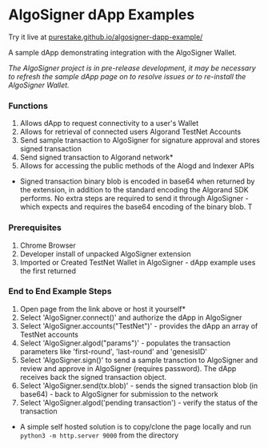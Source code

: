 # AlgoSigner dApp Examples

Try it live at <a href="https://purestake.github.io/algosigner-dapp-example/" target="_blank" rel="noopener noreferrer">purestake.github.io/algosigner-dapp-example/</a>

A sample dApp demonstrating integration with the AlgoSigner Wallet. 

_The AlgoSigner project is in pre-release development, it may be necessary to refresh the sample dApp page on to resolve issues or to re-install the AlgoSigner Wallet._ 

### Functions
1. Allows dApp to request connectivity to a user's Wallet
2. Allows for retrieval of connected users Algorand TestNet Accounts
3. Send sample transaction to AlgoSigner for signature approval and stores signed transaction 
4. Send signed transaction to Algorand network*
5. Allows for accessing the public methods of the Alogd and Indexer APIs

* Signed transaction binary blob is encoded in base64 when returned by the extension, in addition to the standard encoding the Algorand SDK performs. No extra steps are required to send it through AlgoSigner - which expects and requires the base64 encoding of the binary blob. T 

### Prerequisites
1. Chrome Browser
2. Developer install of unpacked AlgoSigner extension
3. Imported or Created TestNet Wallet in AlgoSigner - dApp example uses the first returned

### End to End Example Steps
1. Open page from the link above or host it yourself* 
2. Select 'AlgoSigner.connect()' and authorize the dApp in AlgoSigner
3. Select 'AlgoSigner.accounts("TestNet")' - provides the dApp an array of TestNet accounts
4. Select 'AlgoSigner.algod("params")' - populates the transaction parameters like 'first-round', 'last-round' and 'genesisID'
5. Select 'AlgoSigner.sign()' to send a sample transction to AlgoSigner and review and approve in AlgoSigner (requires password). The dApp receives back the signed transaction object. 
6. Select 'AlgoSigner.send(tx.blob)' - sends the signed transaction blob (in base64) - back to AlgoSigner for submission to the network
7. Select 'AlgoSigner.algod('pending transaction') - verify the status of the transaction

* A simple self hosted solution is to copy/clone the page locally and run `python3 -m http.server 9000` from the directory 
